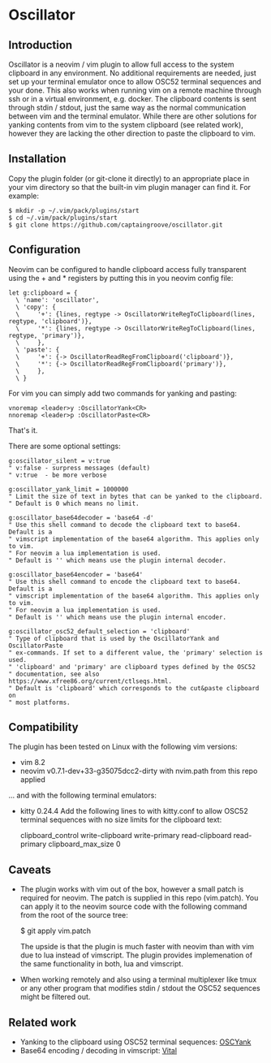# Oscillator

## Introduction

Oscillator is a neovim / vim plugin to allow full access to the system
clipboard in any environment. No additional requirements are needed, just set
up your terminal emulator once to allow OSC52 terminal sequences and your done.
This also works when running vim on a remote machine through ssh or in a
virtual environment, e.g. docker. The clipboard contents is sent through stdin
/ stdout, just the same way as the normal communication between vim and the
terminal emulator. While there are other solutions for yanking contents from
vim to the system clipboard (see related work), however they are lacking the
other direction to paste the clipboard to vim.

## Installation

Copy the plugin folder (or git-clone it directly) to an appropriate place in
your vim directory so that the built-in vim plugin manager can find it.
For example:

    $ mkdir -p ~/.vim/pack/plugins/start
    $ cd ~/.vim/pack/plugins/start
    $ git clone https://github.com/captaingroove/oscillator.git

## Configuration

Neovim can be configured to handle clipboard access fully transparent using the + and *
registers by putting this in you neovim config file:

    let g:clipboard = {
      \ 'name': 'oscillator',
      \ 'copy': {
      \     '+': {lines, regtype -> OscillatorWriteRegToClipboard(lines, regtype, 'clipboard')},
      \     '*': {lines, regtype -> OscillatorWriteRegToClipboard(lines, regtype, 'primary')},
      \     },
      \ 'paste': {
      \     '+': {-> OscillatorReadRegFromClipboard('clipboard')},
      \     '*': {-> OscillatorReadRegFromClipboard('primary')},
      \     },
      \ }

For vim you can simply add two commands for yanking and pasting:

    vnoremap <leader>y :OscillatorYank<CR>
    nnoremap <leader>p :OscillatorPaste<CR>

That's it.

There are some optional settings:

    g:oscillator_silent = v:true
    " v:false - surpress messages (default)
    " v:true  - be more verbose

    g:oscillator_yank_limit = 1000000
    " Limit the size of text in bytes that can be yanked to the clipboard.
    " Default is 0 which means no limit.

    g:oscillator_base64decoder = 'base64 -d'
    " Use this shell command to decode the clipboard text to base64. Default is a
    " vimscript implementation of the base64 algorithm. This applies only to vim.
    " For neovim a lua implementation is used.
    " Default is '' which means use the plugin internal decoder.

    g:oscillator_base64encoder = 'base64'
    " Use this shell command to encode the clipboard text to base64. Default is a
    " vimscript implementation of the base64 algorithm. This applies only to vim.
    " For neovim a lua implementation is used.
    " Default is '' which means use the plugin internal encoder.

    g:oscillator_osc52_default_selection = 'clipboard'
    " Type of clipboard that is used by the OscillatorYank and OscillatorPaste
    " ex-commands. If set to a different value, the 'primary' selection is used.
    " 'clipboard' and 'primary' are clipboard types defined by the OSC52
    " documentation, see also https://www.xfree86.org/current/ctlseqs.html.
    " Default is 'clipboard' which corresponds to the cut&paste clipboard on
    " most platforms.

## Compatibility

The plugin has been tested on Linux with the following vim versions:

- vim 8.2
- neovim v0.7.1-dev+33-g35075dcc2-dirty with nvim.path from this repo applied

... and with the following terminal emulators:

- kitty 0.24.4 Add the following lines to with kitty.conf to allow OSC52
  terminal sequences with no size limits for the clipboard text:

    clipboard_control write-clipboard write-primary read-clipboard read-primary
    clipboard_max_size 0

## Caveats

- The plugin works with vim out of the box, however a small patch is required for
  neovim. The patch is supplied in this repo (vim.patch). You can apply it to
  the neovim source code with the following command from the root of the source
  tree:

    $ git apply vim.patch

  The upside is that the plugin is much faster with neovim than with vim due to
  lua instead of vimscript. The plugin provides implemenation of the same
  functionality in both, lua and vimscript.

- When working remotely and also using a terminal multiplexer like tmux or any
  other program that modifies stdin / stdout the OSC52 sequences might be
  filtered out.

## Related work

- Yanking to the clipboard using OSC52 terminal sequences: [OSCYank](https://github.com/ojroques/vim-oscyank)
- Base64 encoding / decoding in vimscript: [Vital](https://github.com/vim-jp/vital.vim)
